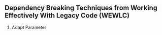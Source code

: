 ## Dependency Breaking Techniques from Working Effectively With Legacy Code (WEWLC)

1. Adapt Parameter

